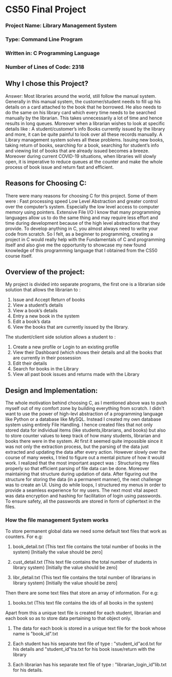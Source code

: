 <h1>CS50 Final Project</h1>

<h3>
Project Name: Library Management System
</h3>
<h3>
Type: Command Line Program
</h3>
<h3>
Written in: C Programming Language
</h3>
<h3>
Number of Lines of Code: 2318
</h3>

<h2>Why I chose this Project?</h2>
Answer:
Most libraries around the world, still follow the manual system. Generally in
this manual system, the customer/student needs to fill up his details on a card
attached to the book that he borrowed. He also needs to do the same on his
library card which every time needs to be searched manually by the librarian.
This takes unnecessarily a lot of time and hence results in long queues.
Moreover when a librarian wishes to look at specific details like :
A student/customer’s info
Books currently issued by the library
and more, it can be quite painful to look over all these records manually.
A Library management system solves all these problems. Issuing new books,
taking return of books, searching for a book, searching for student’s info and
viewing list of books that are already issued becomes a breeze.
Moreover during current COVID-19 situations, when libraries will slowly open,
it is imperative to reduce queues at the counter and make the whole process
of book issue and return fast and efficient.

<h2>Reasons for Choosing C:</h2>
There were many reasons for choosing C for this project. Some of them were :
Fast processing speed
Low Level Abstraction and greater control over the computer’s system.
Especially the low level access to computer memory using pointers.
Extensive File I/O
I know that many programming languages allow us to do the same thing and
may require less effort and time during development because of the high level
abstractions that they provide. To develop anything in C, you almost always
need to write your code from scratch. So I felt, as a beginner to programming,
creating a project in C would really help with the Fundamentals of C and
programming itself and also give me the opportunity to showcase my new
found knowledge of this programming language that I obtained from the CS50
course itself.

<h2>Overview of the project:</h2>

My project is divided into separate programs, the first one is a librarian side
solution that allows the librarian to :
1. Issue and Accept Return of books
2. View a student’s details
3. View a book’s details
4. Entry a new book in the system
5. Edit a book’s data
6. View the books that are currently issued by the library.

The student/client side solution allows a student to :
1. Create a new profile or Login to an existing profile
2. View their Dashboard (which shows their details and all the books that are currently in their possession
3. Edit their details
4. Search for books in the Library
5. View all past book issues and returns made with the Library


<h2>Design and Implementation:</h2>
The whole motivation behind choosing C, as I mentioned above was to push
myself out of my comfort zone by
building everything from scratch. I didn't want to use the power of high-levl
abstraction of a programming
language like Python or a database like MySQL.
Instead I created my own database system using entirely File Handling. I hence
created files that not only
stored data for individual items (like students,librarians, and books) but also to
store counter values to keep
track of how many students, librarian and books there were in the system. At
first it seemed quite impossible
since it was not only the extraction process, but the parsing of the data just
extracted and updating the data
after every action. However slowly over the course of many weeks, I tried to
figure out a mental picture of how
it would work.
I realized that the most important aspect was : Structuring my files properly so
that efficient parsing of file
data can be done. Moreover maintaining that structure during updation of
data.
After figuring out the structure for storing the data (in a permanent manner),
the next challenge
was to create an UI. Using do while loops, I structured my menus in order to
provide a seamless
experience for my users.
The next most vital aspect was data encryption and hashing for facilitation of
login using passwords.
To ensure safety, all the passwords are stored in form of ciphertext in the files.


<h3>How the file management System works</h3>
To store permanent global data we need some default text files that work as counters. For e.g:

1. book_detail.txt (This text file contains the total number of books in the system) [Initially the value should be zero]

2. cust_detail.txt (This text file contains the total number of students in library system) [Initially the value should be zero]

3. libr_detail.txt (This text file contains the total number of librarians in library system) [Initially the value should be zero]

Then there are some text files that store an array of information. For e.g:

1. books.txt (This text file contains the ids of all books in the system)

Apart from this a unique text file is created for each student, librarian and each book so as to store data pertaining to that object only.

1. The data for each book is stored in a unique text file for the book whose name is "book_id".txt

2. Each student has his separate text file of type : "student_id"acd.txt for his details and "student_id"tra.txt for his book issue/return with the library

3. Each librarian has his separate text file of type : "librarian_login_id"lib.txt for his details.
